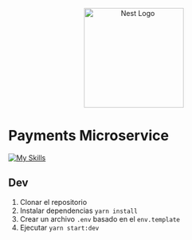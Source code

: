 <p align="center">
  <a href="http://nestjs.com/" target="blank"><img src="https://nestjs.com/img/logo-small.svg" width="200" alt="Nest Logo" /></a>
</p>

[circleci-image]: https://img.shields.io/circleci/build/github/nestjs/nest/master?token=abc123def456
[circleci-url]: https://circleci.com/gh/nestjs/nest

# Payments Microservice

[![My Skills](https://skillicons.dev/icons?i=git,nestjs,ts,yarn,postman)](https://skillicons.dev)

## Dev

1.  Clonar el repositorio
2.  Instalar dependencias `yarn install`
3.  Crear un archivo `.env` basado en el `env.template`
4.  Ejecutar `yarn start:dev`

